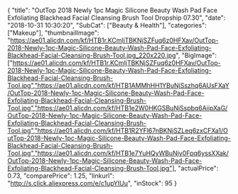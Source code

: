 {
	"title": "OutTop 2018 Newly 1pc Magic Silicone Beauty Wash Pad Face Exfoliating Blackhead Facial Cleansing Brush Tool Dropship 07.30",
	"date": "2018-10-31 10:30:20",
	"SubCat": ["Beauty & Health"],
	"categories": ["Makeup"],
	"thumbnailImage": "https://ae01.alicdn.com/kf/HTB1r.KCmljTBKNjSZFuq6z0HFXav/OutTop-2018-Newly-1pc-Magic-Silicone-Beauty-Wash-Pad-Face-Exfoliating-Blackhead-Facial-Cleansing-Brush-Tool.jpg_220x220.jpg",
	"BigImage": ["https://ae01.alicdn.com/kf/HTB1r.KCmljTBKNjSZFuq6z0HFXav/OutTop-2018-Newly-1pc-Magic-Silicone-Beauty-Wash-Pad-Face-Exfoliating-Blackhead-Facial-Cleansing-Brush-Tool.jpg","https://ae01.alicdn.com/kf/HTB1AMMhHH1YBuNjSszhq6AUsFXaY/OutTop-2018-Newly-1pc-Magic-Silicone-Beauty-Wash-Pad-Face-Exfoliating-Blackhead-Facial-Cleansing-Brush-Tool.jpg","https://ae01.alicdn.com/kf/HTB1e2W0HKGSBuNjSspbq6AiipXaG/OutTop-2018-Newly-1pc-Magic-Silicone-Beauty-Wash-Pad-Face-Exfoliating-Blackhead-Facial-Cleansing-Brush-Tool.jpg","https://ae01.alicdn.com/kf/HTB1R2YFl67nBKNjSZLeq6zxCFXa1/OutTop-2018-Newly-1pc-Magic-Silicone-Beauty-Wash-Pad-Face-Exfoliating-Blackhead-Facial-Cleansing-Brush-Tool.jpg","https://ae01.alicdn.com/kf/HTB1e7YuHQyWBuNjy0Fpq6yssXXak/OutTop-2018-Newly-1pc-Magic-Silicone-Beauty-Wash-Pad-Face-Exfoliating-Blackhead-Facial-Cleansing-Brush-Tool.jpg"],
	"actualPrice": 0.73,
	"comparePrice": 1.25,
	"linkurl": "http://s.click.aliexpress.com/e/c1upYIUu",
	"inStock": 95
}
